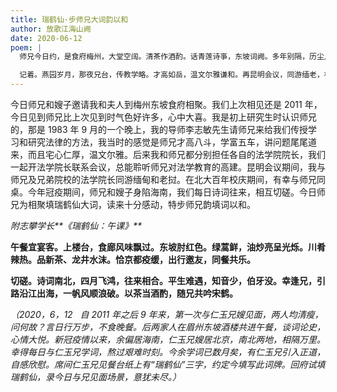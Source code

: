 ```yaml
---
title: 瑞鹤仙·步师兄大词韵以和
author: 放歌江海山阙
date: 2020-06-12
poem: |
  师兄今日约，是食府梅州，大堂空阔。清茶作酒酌。话青莲诗亊，东坡词阙。多年别隔，历尘凡，晨昏心灼。怅而今，两鬓繁霜，惯看风云开合。

  记着。燕园岁月，那夜兄台，传教学略。才高如岳，温文尔雅谦和。再昆明会议，同游缅老，校庆百年同桌。更诗词，南北飞鸿，何能忘却！
---
```


今日师兄和嫂子邀请我和夫人到梅州东坡食府相聚。我们上次相见还是 2011 年，今日见到师兄比上次见到时气色好许多，心中大喜。我是初上研究生时认识师兄的，那是 1983 年 9 月的一个晚上，我的导师李志敏先生请师兄来给我们传授学习和研究法律的方法，我当时的感觉是师兄才高八斗，学富五车，讲问题尾尾道来，而且宅心仁厚，温文尔雅。后来我和师兄都分别担任各自的法学院院长，我们一起开法学院长联系会议，总能聆听师兄对法学教育的高建。昆明会议期间，我与师兄及兄弟院校的法学院长同游缅甸和老挝。在北大百年校庆期间，有幸与师兄同桌。今年冠疫期间，师兄和嫂子身陷海南，我们每日诗词往来，相互切磋。今日师兄为相聚填瑞鹤仙大词，读来十分感动，特步师兄韵填词以和。

_附志攀学长**《瑞鹤仙：午课》**_

**午餐宜宴客。上楼台，食廊风味飘过。东坡肘红色。绿蒿鲜，油炒亮呈光烁。川肴辣热。品新茶、龙井水沫。恰京都疫缓，出行邀友，同餐共乐。**

**切磋。诗词南北，四月飞鸿，往来相合。平生难遇，知音少，伯牙没。幸逢兄，引路沿江出海，一帆风顺浪破。以茶当酒酌，随兄共吟宋鹤。**

_（2020，6，12   自 2011 年之后 9 年来，第一次与仁玉兄嫂见面，两人均清瘦，问何故？言日行万步，不食晚餐。后两家人在眉州东坡酒楼共进午餐，谈词论史，心情大悦。新冠疫情以来，余偏居海南，仁玉兄嫂居北京，南北两地，相隔万里。幸得每日与仁玉兄学词，熬过艰难时刻。今余学词已数月矣，有仁玉兄引入正道，自感欣慰。席间仁玉兄见餐台纸上有“瑞鹤仙”三字，约定今填写此词牌。回府试填瑞鹤仙，录今日与兄见面场景，意犹未尽。）_

